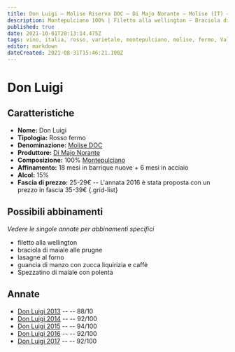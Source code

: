 ```yaml
---
title: Don Luigi – Molise Riserva DOC – Di Majo Norante – Molise (IT) – 25-29€ – 3★-5★
description: Montepulciano 100% | Filetto alla wellington – Braciola di maiale alle prugne – Lasagne al forno – Guancia di manzo con zucca liquirizia e caffè – Spezzatino di maiale con polenta
published: true
date: 2021-10-01T20:13:14.475Z
tags: vino, italia, rosso, varietale, montepulciano, molise, fermo, Valutazioni | 5 stelle, filetto alla wellington, braciola di maiale alle prugne, lasagne al forno, guancia di manzo con zucca liquirizia e caffè, Spezzatino di maiale con polenta, Prezzi | 25-29€
editor: markdown
dateCreated: 2021-08-31T15:46:21.100Z
---
```


# Don Luigi

## Caratteristiche
- **Nome:** Don Luigi
- **Tipologia:** Rosso fermo
- **Denominazione:** [Molise DOC](/denominazioni/Italia/Molise/DOC/Molise) 
- **Produttore:** [Di Majo Norante](/produttori/Italia/Molise/Di-Majo-Norante) 
- **Composizione:** 100% [Montepulciano](/vitigni/Italia/bacca-nera/montepulciano)
- **Affinamento:** 18 mesi in barrique nuove + 6 mesi in acciaio
- **Alcol:** 15%
- **Fascia di prezzo:** 25-29€ -- L'annata 2016 è stata proposta con un prezzo in fascia  35-39€
{.grid-list}

## Possibili abbinamenti
*Vedere le singole annate per abbinamenti specifici*

- filetto alla wellington
- braciola di maiale alle prugne
- lasagne al forno
- guancia di manzo con zucca liquirizia e caffè
- Spezzatino di maiale con polenta

## Annate
- [Don Luigi 2013](/vini/Italia/Molise/Di-Majo-Norante/Don-Luigi/2013) -- <span class="star-3"></span> -- 88/10
- [Don Luigi 2014](/vini/Italia/Molise/Di-Majo-Norante/Don-Luigi/2014) -- <span class="star-5"></span> -- 92/100
- [Don Luigi 2015](/vini/Italia/Molise/Di-Majo-Norante/Don-Luigi/2015) -- <span class="star-5"></span> -- 94/100
- [Don Luigi 2016](/vini/Italia/Molise/Di-Majo-Norante/Don-Luigi/2016) -- <span class="star-5"></span> -- 92/100
- [Don Luigi 2017](/vini/Italia/Molise/Di-Majo-Norante/Don-Luigi/2017) -- <span class="star-5"></span> -- 92/100



